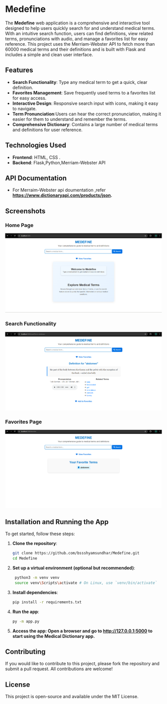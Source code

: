 # Medefine

The **Medefine** web application is a comprehensive and interactive tool designed to help users quickly search for and understand medical terms. With an intuitive search function, users can find definitions, view related terms, pronunciations with audio,  and manage a favorites list for easy reference. This project uses the Merriam-Webster API to fetch more than 60000 medical terms and their definitions and is built with Flask and includes a simple and clean user interface.



## Features

- **Search Functionality**: Type any medical term to get a quick, clear definition.
- **Favorites Management**: Save frequently used terms to a favorites list for easy access.
- **Interactive Design**: Responsive search input with icons, making it easy to navigate.
- **Term Pronunciation**:Users can hear the correct pronunciation, making it easier for them to understand and remember the terms.
- **Comprehensive Dictionary**: Contains a large number of medical terms and definitions for user reference.


## Technologies Used

- **Frontend**: HTML, CSS . 
- **Backend**: Flask,Python,Merriam-Webster API

## API Documentation

- For Merraim-Webster api doumentation ,refer **https://www.dictionaryapi.com/products/json.**

## Screenshots

### Home Page
![Home Page Screenshot](https://github.com/bssshyamsundhar/Medefine/blob/main/static/screenshots/home_page.png)

### Search Functionality
![Result Page Screenshot](https://github.com/bssshyamsundhar/Medefine/blob/main/static/screenshots/result_page.png)

### Favorites Page
![Favorites Page Screenshot](https://github.com/bssshyamsundhar/Medefine/blob/main/static/screenshots/favorites_page.png)


## Installation and Running the App

To get started, follow these steps:

1. **Clone the repository**:
   ```bash
   git clone https://github.com/bssshyamsundhar/Medefine.git
   cd Medefine

2. **Set up a virtual environment (optional but recommended)**:
   ```bash
    python3 -m venv venv
    source venv\Scripts\activate # On Linux, use `venv/bin/activate`

3. **Install dependencies**:
   ```bash
   pip install -r requirements.txt

4. **Run the app**:
   ```bash
   py -m app.py

5. **Access the app: Open a browser and go to http://127.0.0.1:5000 to start using the Medical Dictionary app.**


## Contributing
If you would like to contribute to this project, please fork the repository and submit a pull request. All contributions are welcome!


## License
This project is open-source and available under the MIT License.
